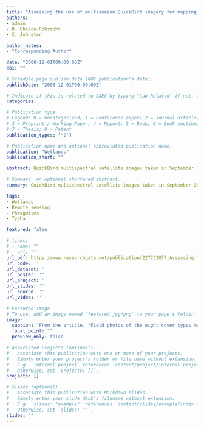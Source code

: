 ```yaml
---
title: "Assessing the use of multiseason QuickBird imagery for mapping invasive species in a Lake Erie coastal Marsh"
authors:
- admin
- D. Ghioca-Robrecht
- C. Johnston

author_notes:
- "Corresponding Author"

date: "2008-12-01T00:00:00Z"
doi: ""

# Schedule page publish date (NOT publication's date).
publishDate: "2008-12-01T00:00:00Z"

# Indicate if this is related to GAEC by typing "Lab Related" if not, leave blank
categories: 

# Publication type.
# Legend: 0 = Uncategorized; 1 = Conference paper; 2 = Journal article;
# 3 = Preprint / Working Paper; 4 = Report; 5 = Book; 6 = Book section;
# 7 = Thesis; 8 = Patent
publication_types: ["2"]

# Publication name and optional abbreviated publication name.
publication: "Wetlands"
publication_short: ""

abstract: QuickBird multispectral satellite images taken in September 2002 (peak biomass) and April 2003 (pre-growing season) were used to map emergent wetland vegetation communities, particularly invasive Phragmites australis and Typha spp., within a diked wetland at the western end of Lake Erie. An unsupervised classification was performed on a nine-layer image stack consisting of all four spectral bands from both dates plus a September Normalized Difference Vegetation Index image. The resulting eight cover classes distinguished three monodominant genera (Phragmites australis, Typha spp., Nelumbo lutea), three multigenera plant communities (wet meadow, other non persistent emergents, woody vegetation), and two unvegetated cover types (water, bare soil). Field validation at 196 data points yielded an overall classification accuracy of 62%, with producer’s accuracy for the eight individual classes ranging from 41 to 91% and user’s accuracy from 17 to 90%. Three-fourths of areas designated as Phragmites were correctly mapped, but 14% were found to be cattail (Typha) during field validation. Lotus (Nelumbo lutea) beds were accurately mapped on multiseason imagery (producer’s accuracy = 91%); these beds had not yet emerged above water in April, but were fully developed in September. Other types of non persistent vegetation were confused with managed areas in which vegetation had been cut and burned to control invasive Phragmites. Multiseason QuickBird imagery is promising for distinguishing certain wetland plant species, but should be used with caution in highly managed areas where vegetation changes may reflect human alterations rather than phenological change.

# Summary. An optional shortened abstract.
summary: QuickBird multispectral satellite images taken in September 2002 (peak biomass) and April2003 (pre-growing season) were used to map emergent wetland vegetation communities, particularlyinvasive Phragmites australis and Typha spp., within a diked wetland at the western end of Lake Erie. Multiseason QuickBird imagery is promising fordistinguishing certain wetland plant species, but should be used with caution in highly managed areaswhere vegetation changes may reflect human alterations rather than phenological change.

tags:
- Wetlands
- Remote sensing
- Phragmites
- Typha

featured: false

# links:
# - name: ""
#   url: ""
url_pdf: https://www.researchgate.net/publication/227232077_Assessing_The_Use_Of_Multiseason_Quickbird_Imagery_For_Mapping_Invasive_Species_In_A_Lake_Erie_Coastal_Marsh
url_code: ''
url_dataset: ''
url_poster: ''
url_project: ''
url_slides: ''
url_source: ''
url_video: ''

# Featured image
# To use, add an image named `featured.jpg/png` to your page's folder. 
image:
  caption: 'From the article, "Field photos of the eight cover types mapped. A) Soil/cultivated (plowed ground in foreground, corn in background); B) Nelumbo beds (foreground) and woody vegetation (background); C) Sagittaria latifolia , a non persistent emergent; D) Typha spp.; E) wet meadow dominated by Phalaris arundinacea ; and F) Phragmites australis." '
  focal_point: ""
  preview_only: false

# Associated Projects (optional).
#   Associate this publication with one or more of your projects.
#   Simply enter your project's folder or file name without extension.
#   E.g. `internal-project` references `content/project/internal-project/index.md`.
#   Otherwise, set `projects: []`.
projects: []

# Slides (optional).
#   Associate this publication with Markdown slides.
#   Simply enter your slide deck's filename without extension.
#   E.g. `slides: "example"` references `content/slides/example/index.md`.
#   Otherwise, set `slides: ""`.
slides: ""
---
```



